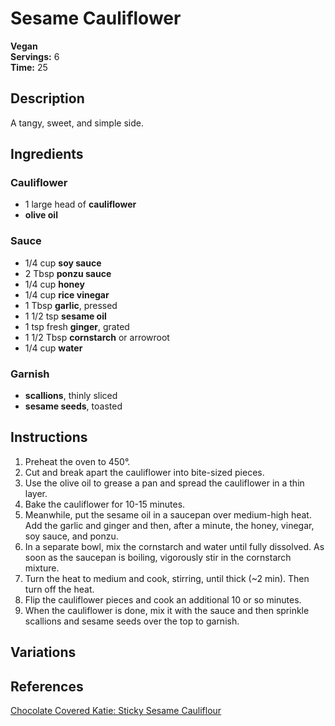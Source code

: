 # Sesame Cauliflower

**Vegan**  
**Servings:** 6  
**Time:** 25

## Description

A tangy, sweet, and simple side.

## Ingredients

### Cauliflower
- 1 large head of **cauliflower**
- **olive oil**

### Sauce
- 1/4 cup **soy sauce**
- 2 Tbsp **ponzu sauce**
- 1/4 cup **honey**
- 1/4 cup **rice vinegar**
- 1 Tbsp **garlic**, pressed
- 1 1/2 tsp **sesame oil**
- 1 tsp fresh **ginger**, grated
- 1 1/2 Tbsp **cornstarch** or arrowroot
- 1/4 cup **water**

### Garnish
- **scallions**, thinly sliced
- **sesame seeds**, toasted

## Instructions

1. Preheat the oven to 450°.
1. Cut and break apart the cauliflower into bite-sized pieces.
1. Use the olive oil to grease a pan and spread the cauliflower in a thin layer.
1. Bake the cauliflower for 10-15 minutes.
1. Meanwhile, put the sesame oil in a saucepan over medium-high heat. Add the garlic and ginger and then, after a minute, the honey, vinegar, soy sauce, and ponzu.
1. In a separate bowl, mix the cornstarch and water until fully dissolved. As soon as the saucepan is boiling, vigorously stir in the cornstarch mixture.
1. Turn the heat to medium and cook, stirring, until thick (~2 min). Then turn off the heat.
1. Flip the cauliflower pieces and cook an additional 10 or so minutes.
1. When the cauliflower is done, mix it with the sauce and then sprinkle scallions and sesame seeds over the top to garnish.

## Variations

## References

[Chocolate Covered Katie: Sticky Sesame Cauliflour](https://chocolatecoveredkatie.com/sticky-sesame-cauliflower/)
